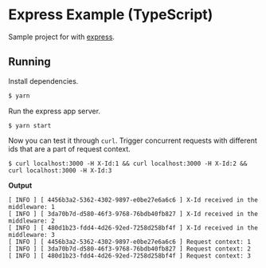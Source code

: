 # Express Example (TypeScript)

Sample project for with [express](https://expressjs.com/). 

## Running
Install dependencies. 
```bash
$ yarn
```
Run the express app server. 
```
$ yarn start
```
Now you can test it through `curl`. Trigger concurrent requests with different ids that are a part of request context.
```
$ curl localhost:3000 -H X-Id:1 && curl localhost:3000 -H X-Id:2 && curl localhost:3000 -H X-Id:3
```
**Output**
```
[ INFO ] [ 4456b3a2-5362-4302-9897-e0be27e6a6c6 ] X-Id received in the middleware: 1
[ INFO ] [ 3da70b7d-d580-46f3-9768-76bdb40fb827 ] X-Id received in the middleware: 2
[ INFO ] [ 480d1b23-fdd4-4d26-92ed-7258d258bf4f ] X-Id received in the middleware: 3
[ INFO ] [ 4456b3a2-5362-4302-9897-e0be27e6a6c6 ] Request context: 1
[ INFO ] [ 3da70b7d-d580-46f3-9768-76bdb40fb827 ] Request context: 2
[ INFO ] [ 480d1b23-fdd4-4d26-92ed-7258d258bf4f ] Request context: 3

```

